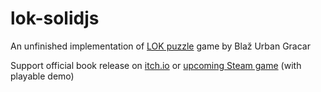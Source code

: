# lok-solidjs
An unfinished implementation of [LOK puzzle](https://www.blazgracar.com/lok) game by Blaž Urban Gracar

Support official book release on [itch.io](https://letibus.itch.io/lok) or [upcoming Steam game](https://store.steampowered.com/app/2207440/LOK_Digital/) (with playable demo)
